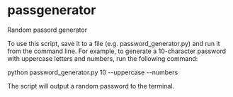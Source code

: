 # passgenerator

Random passord generator


To use this script, save it to a file (e.g. password_generator.py) and run it from the command line. For example, to generate a 10-character password with uppercase letters and numbers, run the following command:

python password_generator.py 10 --uppercase --numbers


The script will output a random password to the terminal.
